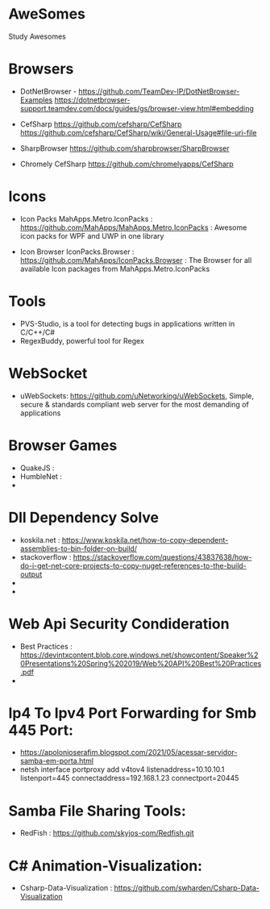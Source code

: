 # AweSomes
Study Awesomes

# Browsers

- DotNetBrowser  - 
    https://github.com/TeamDev-IP/DotNetBrowser-Examples 
    https://dotnetbrowser-support.teamdev.com/docs/guides/gs/browser-view.html#embedding

- CefSharp 
    https://github.com/cefsharp/CefSharp
    https://github.com/cefsharp/CefSharp/wiki/General-Usage#file-uri-file
    
- SharpBrowser 
    https://github.com/sharpbrowser/SharpBrowser
    
- Chromely CefSharp
    https://github.com/chromelyapps/CefSharp
  
  
# Icons

- Icon Packs
    MahApps.Metro.IconPacks : https://github.com/MahApps/MahApps.Metro.IconPacks : Awesome icon packs for WPF and UWP in one library
    
- Icon Browser
    IconPacks.Browser : https://github.com/MahApps/IconPacks.Browser : The Browser for all available Icon packages from MahApps.Metro.IconPacks
    
# Tools

  - PVS-Studio, is a tool for detecting bugs in applications written in C/C++/C#
  - RegexBuddy, powerful tool for Regex 

# WebSocket
  - uWebSockets: https://github.com/uNetworking/uWebSockets,  Simple, secure & standards compliant web server for the most demanding of applications

# Browser Games
  - QuakeJS : 
  - HumbleNet :
  - 

# Dll Dependency Solve
  - koskila.net : https://www.koskila.net/how-to-copy-dependent-assemblies-to-bin-folder-on-build/
  - stackoverflow : https://stackoverflow.com/questions/43837638/how-do-i-get-net-core-projects-to-copy-nuget-references-to-the-build-output
  - 
  - 

# Web Api Security Condideration
  - Best Practices : https://devintxcontent.blob.core.windows.net/showcontent/Speaker%20Presentations%20Spring%202019/Web%20API%20Best%20Practices.pdf
  - 

# Ip4 To Ipv4 Port Forwarding for Smb 445 Port:
  - https://apolonioserafim.blogspot.com/2021/05/acessar-servidor-samba-em-porta.html
  - netsh interface portproxy add v4tov4 listenaddress=10.10.10.1 listenport=445 connectaddress=192.168.1.23 connectport=20445
  
# Samba File Sharing Tools:
  - RedFish  :  https://github.com/skyjos-com/Redfish.git

# C# Animation-Visualization: 
  - Csharp-Data-Visualization  :  https://github.com/swharden/Csharp-Data-Visualization
